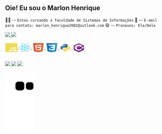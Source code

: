 ## Oie! Eu sou o Marlon Henrique

👨‍💻 -- ```Estou cursando a faculdade de Sistemas de Informações```
📧 -- ```E-amil para contato: marlon_henrique2002@outlook.com```
😄 -- ```Pronouns: Ele/Dele```


<div>
 <a href="https://github.com/Marlonhenrique10">
 <img height="180em" src="https://github-readme-stats.vercel.app/api?username=Marlonhenrique10&show_icons=true&theme=tokyonight&include_all_commits=false&count_private=true"/>
 <img height="180em" src="https://github-readme-stats.vercel.app/api/top-langs/?username=Marlonhenrique10&layout=compact&langs_count=7&theme=tokyonight"/>
</div>
<div style="display: inline_block"><br>
 <img align="center" alt="Marlon-Js" height="30" width="40" src="https://raw.githubusercontent.com/devicons/devicon/master/icons/javascript/javascript-plain.svg">
 <img align="center" alt="Marlon-React" height="30" width="40" src="https://raw.githubusercontent.com/devicons/devicon/master/icons/react/react-original.svg">
 <img align="center" alt="Marlon-HTML" height="30" width="40" src="https://raw.githubusercontent.com/devicons/devicon/master/icons/html5/html5-original.svg">
 <img align="center" alt="Marlon-CSS" height="30" width="40" src="https://raw.githubusercontent.com/devicons/devicon/master/icons/css3/css3-original.svg">
 <img align="center" alt="Marlon-Python" height="30" width="40" src="https://raw.githubusercontent.com/devicons/devicon/master/icons/python/python-original.svg">
 <img align="center" alt="Marlon-Csharp"height="30"width="40" src="https://raw.githubusercontent.com/devicons/devicon/master/icons/csharp/csharp-original.svg">
</div>
  
 ##
  
<div>
   <a href="https://instagram.com/marlo_henri" target="_blank"><img src="https://img.shields.io/badge/-Instagram-%23E4405F?style=for-the-badge&logo=instagram&logoColor=white" target="_blank"></a>
  <a href = "mailto:contatomarlon_henrique2002@outlook.com"><img src="https://img.shields.io/badge/-Gmail-%23333?style=for-the-badge&logo=gmail&logoColor=white" target="_blank"></a>
  <a href="https://www.linkedin.com/in/marlon-henrique-1ba1841a4" target="_blank"><img src="https://img.shields.io/badge/-LinkedIn-%230077B5?style=for-the-badge&logo=linkedin&logoColor=white" target="_blank"></a> 
 
  
![Snake animation](https://github.com/Marlonhenrique10/Marlonhenrique/blob/output/github-contribution-grid-snake.svg)
</div>
